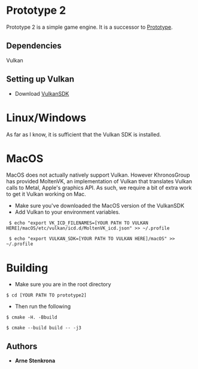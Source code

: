 # Prototype 2
Prototype 2 is a simple game engine. It is a successor to [Prototype](https://github.com/ArneStenkrona/Prototype).

## Dependencies
Vulkan

## Setting up Vulkan
* Download [VulkanSDK](https://vulkan.lunarg.com/sdk/home)

# Linux/Windows
As far as I know, it is sufficient that the Vulkan SDK is installed.

# MacOS
MacOS does not actually natively support Vulkan. However KhronosGroup has provided MoltenVK, an implementation of Vulkan that translates Vulkan calls to Metal, Apple's graphics API. As such, we require a bit of extra work to get it Vulkan working on Mac.

* Make sure you've downloaded the MacOS version of the VulkanSDK
* Add Vulkan to your environment variables.
```
 $ echo "export VK_ICD_FILENAMES=[YOUR PATH TO VULKAN HERE]/macOS/etc/vulkan/icd.d/MoltenVK_icd.json" >> ~/.profile
```
```
 $ echo "export VULKAN_SDK=[YOUR PATH TO VULKAN HERE]/macOS" >> ~/.profile
```

# Building

* Make sure you are in the root directory
```
$ cd [YOUR PATH TO prototype2]
```

* Then run the following
```
$ cmake -H. -Bbuild
```
```
$ cmake --build build -- -j3
```
## Authors

* **Arne Stenkrona**

